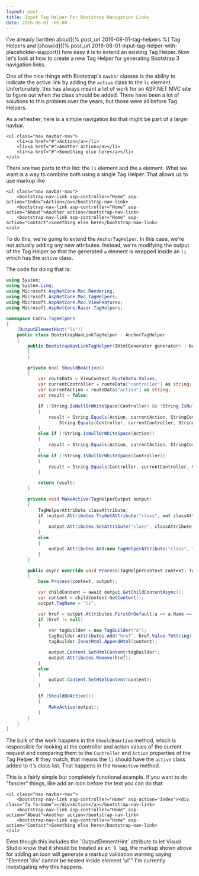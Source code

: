 ```yaml
---
layout: post
title: Input Tag Helper For Bootstrap Navigation Links
date: 2016-08-01 -05:00
---
```


I've already [written about]{% post_url 2016-08-01-tag-helpers %} Tag Helpers and [showed]({% post_url 2016-08-01-input-tag-helper-with-placeholder-support}) how easy it is to extend an existing Tag Helper. Now let's look at how to create a new Tag Helper for generating Bootstrap 3 navigation links.

One of the nice things with Bootstrap's `navbar` classes is the ability to indicate the active link by adding the `active` class to the `li` element. Unfortunately, this has always meant a lot of work for an ASP.NET MVC site to figure out when the class should be added. There have been a lot of solutions to this problem over the years, but those were all before Tag Helpers.

As a refresher, here is a simple navigation list that might be part of a larger navbar.

```
<ul class="nav navbar-nav">
    <li><a href="#">Action</a></li>
    <li><a href="#">Another action</a></li>
    <li><a href="#">Something else here</a></li>
</ul>
```

There are two parts to this list: the `li` element and the `a` element. What we want is a way to combine both using a single Tag Helper. That allows us to use markup like

```
<ul class="nav navbar-nav">
    <bootstrap-nav-link asp-controller="Home" asp-action="Index">Action</a></bootstrap-nav-link>
    <bootstrap-nav-link asp-controller="Home" asp-action="About">Another action</bootstrap-nav-link>
    <bootstrap-nav-link asp-controller="Home" asp-action="Contact">Something else here</bootstrap-nav-link>
</ul>
```

To do this, we're going to extend the `AnchorTagHelper`. In this case, we're not actually adding any new attributes. Instead, we're modifying the output of the Tag Helper so that the generated `a` element is wrapped inside an `li` which has the `active` class.

The code for doing that is:

```c#
using System;
using System.Linq;
using Microsoft.AspNetCore.Mvc.Rendering;
using Microsoft.AspNetCore.Mvc.TagHelpers;
using Microsoft.AspNetCore.Mvc.ViewFeatures;
using Microsoft.AspNetCore.Razor.TagHelpers;

namespace Cadru.TagHelpers
{
    [OutputElementHint("li")]
    public class BootstrapNavLinkTagHelper : AnchorTagHelper
    {
        public BootstrapNavLinkTagHelper(IHtmlGenerator generator) : base(generator)
        {
        }

        private bool ShouldBeActive()
        {
            var routeData = ViewContext.RouteData.Values;
            var currentController = routeData["controller"] as string;
            var currentAction = routeData["action"] as string;
            var result = false;

            if (!String.IsNullOrWhiteSpace(Controller) && !String.IsNullOrWhiteSpace(Action))
            {
                result = String.Equals(Action, currentAction, StringComparison.OrdinalIgnoreCase) &&
                    String.Equals(Controller, currentController, StringComparison.OrdinalIgnoreCase);
            }
            else if (!String.IsNullOrWhiteSpace(Action))
            {
                result = String.Equals(Action, currentAction, StringComparison.OrdinalIgnoreCase);
            }
            else if (!String.IsNullOrWhiteSpace(Controller))
            {
                result = String.Equals(Controller, currentController, StringComparison.OrdinalIgnoreCase);
            }

            return result;
        }

        private void MakeActive(TagHelperOutput output)
        {
            TagHelperAttribute classAttribute;
            if (output.Attributes.TryGetAttribute("class", out classAttribute))
            {
                output.Attributes.SetAttribute("class", classAttribute.Value + " active");
            }
            else
            {
                output.Attributes.Add(new TagHelperAttribute("class", "active"));
            }
        }

        public async override void Process(TagHelperContext context, TagHelperOutput output)
        {
            base.Process(context, output);

            var childContent = await output.GetChildContentAsync();
            var content = childContent.GetContent();
            output.TagName = "li";

            var href = output.Attributes.FirstOrDefault(a => a.Name == "href");
            if (href != null)
            {
                var tagBuilder = new TagBuilder("a");
                tagBuilder.Attributes.Add("href", href.Value.ToString());
                tagBuilder.InnerHtml.AppendHtml(content);

                output.Content.SetHtmlContent(tagBuilder);
                output.Attributes.Remove(href);
            }
            else
            {
                output.Content.SetHtmlContent(content);
            }

            if (ShouldBeActive())
            {
                MakeActive(output);
            }
        }
    }
}
```

The bulk of the work happens in the `ShouldBeActive` method, which is responsible for looking at the controller and action values of the current request and comparing them to the `Controller` and `Action` properties of the Tag Helper. If they match, that means the `li` should have the `active` class added to it's class list. That happens in the `MakeActive` method.

This is a fairly simple but completely functional example. If you want to do "fancier" things, like add an icon before the text you can do that 


```
<ul class="nav navbar-nav">
    <bootstrap-nav-link asp-controller="Home" asp-action="Index"><div class="fa fa-home"></div>Action</a></bootstrap-nav-link>
    <bootstrap-nav-link asp-controller="Home" asp-action="About">Another action</bootstrap-nav-link>
    <bootstrap-nav-link asp-controller="Home" asp-action="Contact">Something else here</bootstrap-nav-link>
</ul>
```

<div class="alert alert-info">Even though this includes the `OutputElementHint` attribute to let Visual Studio know that it should be treated as an `li` tag, the markup shown above for adding an icon will generate a markup validation warning saying "Element 'div' cannot be nested inside element 'ul'." I'm currently investigating why this happens.</div>